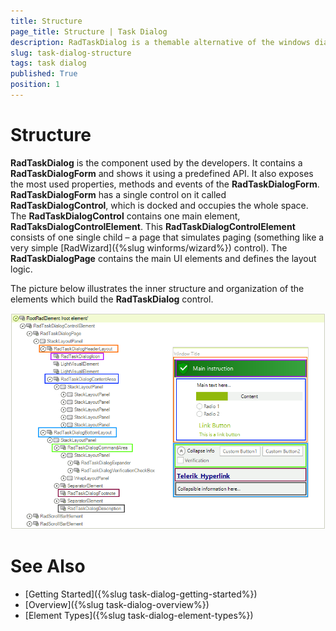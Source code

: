 ```yaml
---
title: Structure
page_title: Structure | Task Dialog
description: RadTaskDialog is a themable alternative of the windows dialog boxes and the newly released TaskDialog for .NET 5.
slug: task-dialog-structure
tags: task dialog
published: True
position: 1 
---
```


# Structure

**RadTaskDialog** is the component used by the developers. It contains a **RadTaskDialogForm** and shows it using a predefined API. It also exposes the most used properties, methods and events of the **RadTaskDialogForm**. **RadTaskDialogForm** has a single control on it called **RadTaskDialogControl**, which is docked and occupies the whole space. The **RadTaskDialogControl** contains one main element, **RadTaksDialogControlElement**. This
**RadTaskDialogControlElement** consists of one single child – a page that simulates paging (something like a very simple [RadWizard]({%slug winforms/wizard%}) control). The **RadTaskDialogPage** contains the main UI elements and defines the layout logic. 

The picture below illustrates the inner structure and organization of the elements which build the **RadTaskDialog** control.

![winforms/task-dialog-structure 001](images/task-dialog-structure001.png) 


# See Also

* [Getting Started]({%slug task-dialog-getting-started%})
* [Overview]({%slug task-dialog-overview%})
* [Element Types]({%slug task-dialog-element-types%})
 
        
